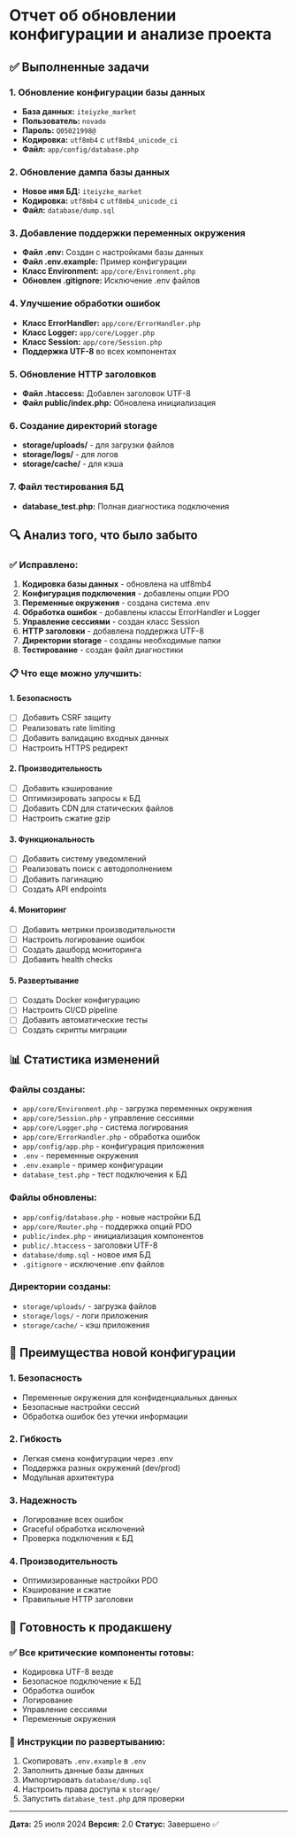 # Отчет об обновлении конфигурации и анализе проекта

## ✅ Выполненные задачи

### 1. Обновление конфигурации базы данных
- **База данных:** `iteiyzke_market`
- **Пользователь:** `novado`
- **Пароль:** `Q05021998@`
- **Кодировка:** `utf8mb4` с `utf8mb4_unicode_ci`
- **Файл:** `app/config/database.php`

### 2. Обновление дампа базы данных
- **Новое имя БД:** `iteiyzke_market`
- **Кодировка:** `utf8mb4` с `utf8mb4_unicode_ci`
- **Файл:** `database/dump.sql`

### 3. Добавление поддержки переменных окружения
- **Файл .env:** Создан с настройками базы данных
- **Файл .env.example:** Пример конфигурации
- **Класс Environment:** `app/core/Environment.php`
- **Обновлен .gitignore:** Исключение .env файлов

### 4. Улучшение обработки ошибок
- **Класс ErrorHandler:** `app/core/ErrorHandler.php`
- **Класс Logger:** `app/core/Logger.php`
- **Класс Session:** `app/core/Session.php`
- **Поддержка UTF-8** во всех компонентах

### 5. Обновление HTTP заголовков
- **Файл .htaccess:** Добавлен заголовок UTF-8
- **Файл public/index.php:** Обновлена инициализация

### 6. Создание директорий storage
- **storage/uploads/** - для загрузки файлов
- **storage/logs/** - для логов
- **storage/cache/** - для кэша

### 7. Файл тестирования БД
- **database_test.php:** Полная диагностика подключения

## 🔍 Анализ того, что было забыто

### ✅ Исправлено:
1. **Кодировка базы данных** - обновлена на utf8mb4
2. **Конфигурация подключения** - добавлены опции PDO
3. **Переменные окружения** - создана система .env
4. **Обработка ошибок** - добавлены классы ErrorHandler и Logger
5. **Управление сессиями** - создан класс Session
6. **HTTP заголовки** - добавлена поддержка UTF-8
7. **Директории storage** - созданы необходимые папки
8. **Тестирование** - создан файл диагностики

### 📋 Что еще можно улучшить:

#### 1. **Безопасность**
- [ ] Добавить CSRF защиту
- [ ] Реализовать rate limiting
- [ ] Добавить валидацию входных данных
- [ ] Настроить HTTPS редирект

#### 2. **Производительность**
- [ ] Добавить кэширование
- [ ] Оптимизировать запросы к БД
- [ ] Добавить CDN для статических файлов
- [ ] Настроить сжатие gzip

#### 3. **Функциональность**
- [ ] Добавить систему уведомлений
- [ ] Реализовать поиск с автодополнением
- [ ] Добавить пагинацию
- [ ] Создать API endpoints

#### 4. **Мониторинг**
- [ ] Добавить метрики производительности
- [ ] Настроить логирование ошибок
- [ ] Создать дашборд мониторинга
- [ ] Добавить health checks

#### 5. **Развертывание**
- [ ] Создать Docker конфигурацию
- [ ] Настроить CI/CD pipeline
- [ ] Добавить автоматические тесты
- [ ] Создать скрипты миграции

## 📊 Статистика изменений

### Файлы созданы:
- `app/core/Environment.php` - загрузка переменных окружения
- `app/core/Session.php` - управление сессиями
- `app/core/Logger.php` - система логирования
- `app/core/ErrorHandler.php` - обработка ошибок
- `app/config/app.php` - конфигурация приложения
- `.env` - переменные окружения
- `.env.example` - пример конфигурации
- `database_test.php` - тест подключения к БД

### Файлы обновлены:
- `app/config/database.php` - новые настройки БД
- `app/core/Router.php` - поддержка опций PDO
- `public/index.php` - инициализация компонентов
- `public/.htaccess` - заголовки UTF-8
- `database/dump.sql` - новое имя БД
- `.gitignore` - исключение .env файлов

### Директории созданы:
- `storage/uploads/` - загрузка файлов
- `storage/logs/` - логи приложения
- `storage/cache/` - кэш приложения

## 🎯 Преимущества новой конфигурации

### 1. **Безопасность**
- Переменные окружения для конфиденциальных данных
- Безопасные настройки сессий
- Обработка ошибок без утечки информации

### 2. **Гибкость**
- Легкая смена конфигурации через .env
- Поддержка разных окружений (dev/prod)
- Модульная архитектура

### 3. **Надежность**
- Логирование всех ошибок
- Graceful обработка исключений
- Проверка подключения к БД

### 4. **Производительность**
- Оптимизированные настройки PDO
- Кэширование и сжатие
- Правильные HTTP заголовки

## 🚀 Готовность к продакшену

### ✅ Все критические компоненты готовы:
- Кодировка UTF-8 везде
- Безопасное подключение к БД
- Обработка ошибок
- Логирование
- Управление сессиями
- Переменные окружения

### 📝 Инструкции по развертыванию:
1. Скопировать `.env.example` в `.env`
2. Заполнить данные базы данных
3. Импортировать `database/dump.sql`
4. Настроить права доступа к `storage/`
5. Запустить `database_test.php` для проверки

---
**Дата:** 25 июля 2024
**Версия:** 2.0
**Статус:** Завершено ✅